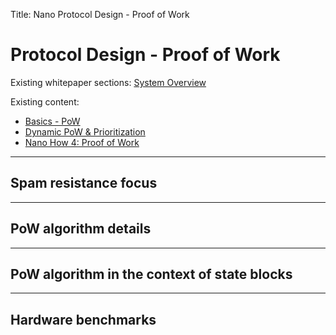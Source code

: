 Title: Nano Protocol Design - Proof of Work

# Protocol Design - Proof of Work

Existing whitepaper sections: [System Overview](/whitepaper/english/#system-overview)

Existing content:

* [Basics - PoW](/integration-guides/the-basics/#proof-of-work)
* [Dynamic PoW & Prioritization](https://medium.com/nanocurrency/dynamic-proof-of-work-prioritization-4618b78c5be9)
* [Nano How 4: Proof of Work](https://medium.com/nano-education/nano-how-4-proof-of-work-474bf20fc7d)

---

## Spam resistance focus

---

## PoW algorithm details

---

## PoW algorithm in the context of state blocks

---

## Hardware benchmarks
